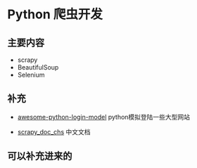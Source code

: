 
# Python 爬虫开发


## 主要内容

- scrapy
- BeautifulSoup
- Selenium


## 补充

- [awesome-python-login-model](https://github.com/Kr1s77/awesome-python-login-model) python模拟登陆一些大型网站

- [scrapy_doc_chs](https://github.com/marchtea/scrapy_doc_chs) 中文文档


## 可以补充进来的
